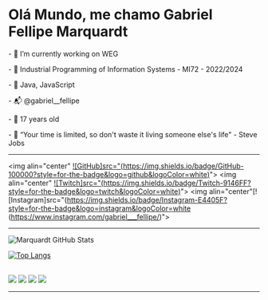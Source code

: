 # Olá Mundo, me chamo Gabriel Fellipe Marquardt

  <p>- 💼 I’m currently working on WEG
  <p>- 🗿 Industrial Programming of Information Systems - MI72 - 2022/2024
  <p>- 📜 Java, JavaScript
  <p>- 📬 @gabriel__fellipe
  <p>- 🎈 17 years old
  <p> - 🥇 “Your time is limited, so don't waste it living someone else's life" - Steve Jobs
  
  <hr>

 <img alin="center" [![GitHub]src="(https://img.shields.io/badge/GitHub-100000?style=for-the-badge&logo=github&logoColor=white)](https://github.com/DevMarquardt)">
 <img alin="center" [![Twitch]src="(https://img.shields.io/badge/Twitch-9146FF?style=for-the-badge&logo=twitch&logoColor=white)](https://www.twitch.tv/otaldof3n1x)">
 <img alin="center"[![Instagram]src="(https://img.shields.io/badge/Instagram-E4405F?style=for-the-badge&logo=instagram&logoColor=white
 (https://www.instagram.com/gabriel___fellipe/)">
 
  <hr>

  ![Marquardt GitHub Stats](https://github-readme-stats.vercel.app/api?username=DevMarquardt&show_icons=true&theme=highcontrast)

  [![Top Langs](https://github-readme-stats.vercel.app/api/top-langs/?username=DevMarquardt&layout=compact)](https://github.com/anuraghazra/github-readme-stats)

  <div style="display: inline_block"><br/>

  <img alin="center" src="https://img.shields.io/badge/HTML5-E34F26?style=for-the-badge&logo=html5&logoColor=white">
  <img alin="center" src="https://img.shields.io/badge/CSS3-1572B6?style=for-the-badge&logo=css3&logoColor=white">
  <img alin="center" src="https://img.shields.io/badge/JavaScript-F7DF1E?style=for-the-badge&logo=javascript&logoColor=black">
  <img alin="center" src="https://img.shields.io/badge/Java-ED8B00?style=for-the-badge&logo=java&logoColor=white">
  
  </div>
  <hr>

